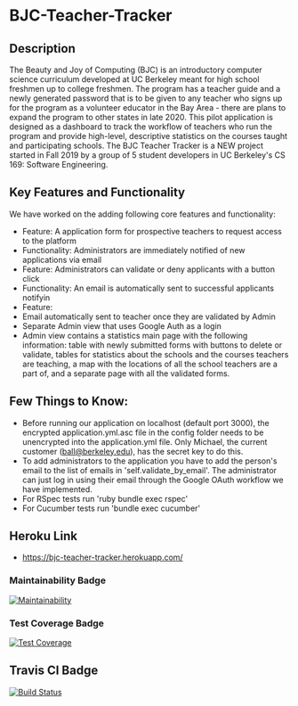 # BJC-Teacher-Tracker

## Description

The Beauty and Joy of Computing (BJC) is an introductory computer science curriculum developed at UC Berkeley meant for high school freshmen up to college freshmen. The program has a teacher guide and a newly generated password that is to be given to any teacher who signs up for the program as a volunteer educator in the Bay Area - there are plans to expand the program to other states in late 2020. This pilot application is designed as a dashboard to track the workflow of teachers who run the program and provide high-level, descriptive statistics on the courses taught and participating schools. The BJC Teacher Tracker is a NEW project started in Fall 2019 by a group of 5 student developers in UC Berkeley's CS 169: Software Engineering. 

## Key Features and Functionality

We have worked on the adding following core features and functionality:

- Feature: A application form for prospective teachers to request access to the platform
- Functionality: Administrators are immediately notified of new applications via email
- Feature: Administrators can validate or deny applicants with a button click 
- Functionality: An email is automatically sent to successful applicants notifyin
- Feature: 
- Email automatically sent to teacher once they are validated by Admin
- Separate Admin view that uses Google Auth as a login
- Admin view contains a statistics main page with the following information: table with newly submitted forms with buttons to delete or validate, tables for statistics about the schools and the courses teachers are teaching, a map with the locations of all the school teachers are a part of, and a separate page with all the validated forms.


## Few Things to Know:

- Before running our application on localhost (default port 3000), the encrypted application.yml.asc file in the config folder needs to be unencrypted into the application.yml file. Only Michael, the current customer (ball@berkeley.edu), has the secret key to do this. 
- To add administrators to the application you have to add the person's email to the list of emails in 'self.validate_by_email'. The administrator can just log in using their email through the Google OAuth workflow we have implemented.
- For RSpec tests run 'ruby bundle exec rspec'
- For Cucumber tests run 'bundle exec cucumber' 

## Heroku Link

- https://bjc-teacher-tracker.herokuapp.com/

### Maintainability Badge

[![Maintainability](https://api.codeclimate.com/v1/badges/ab0826b627a599c468d5/maintainability)](https://codeclimate.com/github/JananiVijaykumar/BJC-Teacher-Tracker/maintainability)

### Test Coverage Badge

[![Test Coverage](https://api.codeclimate.com/v1/badges/ab0826b627a599c468d5/test_coverage)](https://codeclimate.com/github/JananiVijaykumar/BJC-Teacher-Tracker/test_coverage)

## Travis CI Badge
[![Build Status](https://travis-ci.com/JananiVijaykumar/BJC-Teacher-Tracker.svg?branch=master)](https://travis-ci.com/JananiVijaykumar/BJC-Teacher-Tracker)
